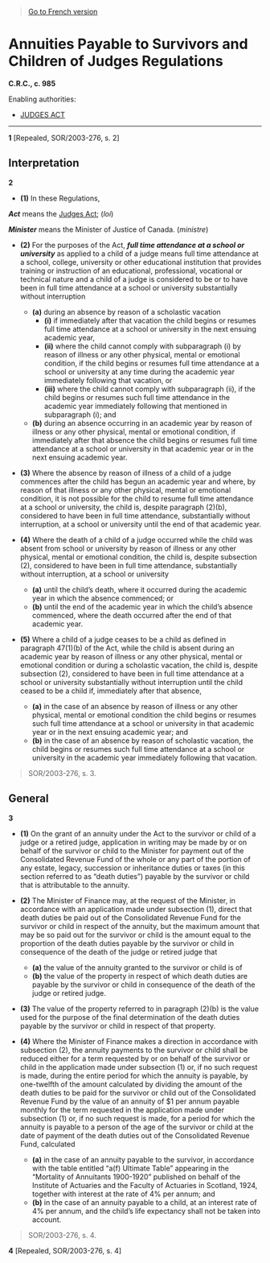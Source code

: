> [Go to French version](/fr/Règlements/Codification%20des%20règlements%20du%20Canada/901-1000/C.R.C.,%20ch.%20985.md)

# Annuities Payable to Survivors and Children of Judges Regulations

**C.R.C., c. 985**

Enabling authorities: 
- [JUDGES ACT](/en/Acts/Revised%20Statutes%20of%20Canada/J/J-1.md)

----------


**1** [Repealed, SOR/2003-276, s. 2]




## Interpretation


**2** 

- **(1)** In these Regulations,

***Act*** means the [Judges Act](/en/Acts/Revised%20Statutes%20of%20Canada/J/J-1.md); (*loi*)

***Minister*** means the Minister of Justice of Canada. (*ministre*)

- **(2)** For the purposes of the Act, ***full time attendance at a school or university*** as applied to a child of a judge means full time attendance at a school, college, university or other educational institution that provides training or instruction of an educational, professional, vocational or technical nature and a child of a judge is considered to be or to have been in full time attendance at a school or university substantially without interruption
	- **(a)** during an absence by reason of a scholastic vacation
		- **(i)** if immediately after that vacation the child begins or resumes full time attendance at a school or university in the next ensuing academic year,
		- **(ii)** where the child cannot comply with subparagraph (i) by reason of illness or any other physical, mental or emotional condition, if the child begins or resumes full time attendance at a school or university at any time during the academic year immediately following that vacation, or
		- **(iii)** where the child cannot comply with subparagraph (ii), if the child begins or resumes such full time attendance in the academic year immediately following that mentioned in subparagraph (i); and
	- **(b)** during an absence occurring in an academic year by reason of illness or any other physical, mental or emotional condition, if immediately after that absence the child begins or resumes full time attendance at a school or university in that academic year or in the next ensuing academic year.

- **(3)** Where the absence by reason of illness of a child of a judge commences after the child has begun an academic year and where, by reason of that illness or any other physical, mental or emotional condition, it is not possible for the child to resume full time attendance at a school or university, the child is, despite paragraph (2)(b), considered to have been in full time attendance, substantially without interruption, at a school or university until the end of that academic year.

- **(4)** Where the death of a child of a judge occurred while the child was absent from school or university by reason of illness or any other physical, mental or emotional condition, the child is, despite subsection (2), considered to have been in full time attendance, substantially without interruption, at a school or university
	- **(a)** until the child’s death, where it occurred during the academic year in which the absence commenced; or
	- **(b)** until the end of the academic year in which the child’s absence commenced, where the death occurred after the end of that academic year.

- **(5)** Where a child of a judge ceases to be a child as defined in paragraph 47(1)(b) of the Act, while the child is absent during an academic year by reason of illness or any other physical, mental or emotional condition or during a scholastic vacation, the child is, despite subsection (2), considered to have been in full time attendance at a school or university substantially without interruption until the child ceased to be a child if, immediately after that absence,
	- **(a)** in the case of an absence by reason of illness or any other physical, mental or emotional condition the child begins or resumes such full time attendance at a school or university in that academic year or in the next ensuing academic year; and
	- **(b)** in the case of an absence by reason of scholastic vacation, the child begins or resumes such full time attendance at a school or university in the academic year immediately following that vacation.
> SOR/2003-276, s. 3.





## General


**3** 

- **(1)** On the grant of an annuity under the Act to the survivor or child of a judge or a retired judge, application in writing may be made by or on behalf of the survivor or child to the Minister for payment out of the Consolidated Revenue Fund of the whole or any part of the portion of any estate, legacy, succession or inheritance duties or taxes (in this section referred to as “death duties”) payable by the survivor or child that is attributable to the annuity.

- **(2)** The Minister of Finance may, at the request of the Minister, in accordance with an application made under subsection (1), direct that death duties be paid out of the Consolidated Revenue Fund for the survivor or child in respect of the annuity, but the maximum amount that may be so paid out for the survivor or child is the amount equal to the proportion of the death duties payable by the survivor or child in consequence of the death of the judge or retired judge that
	- **(a)** the value of the annuity granted to the survivor or child
is of
	- **(b)** the value of the property in respect of which death duties are payable by the survivor or child in consequence of the death of the judge or retired judge.

- **(3)** The value of the property referred to in paragraph (2)(b) is the value used for the purpose of the final determination of the death duties payable by the survivor or child in respect of that property.

- **(4)** Where the Minister of Finance makes a direction in accordance with subsection (2), the annuity payments to the survivor or child shall be reduced either for a term requested by or on behalf of the survivor or child in the application made under subsection (1) or, if no such request is made, during the entire period for which the annuity is payable, by one-twelfth of the amount calculated by dividing the amount of the death duties to be paid for the survivor or child out of the Consolidated Revenue Fund by the value of an annuity of $1 per annum payable monthly for the term requested in the application made under subsection (1) or, if no such request is made, for a period for which the annuity is payable to a person of the age of the survivor or child at the date of payment of the death duties out of the Consolidated Revenue Fund, calculated
	- **(a)** in the case of an annuity payable to the survivor, in accordance with the table entitled “a(f) Ultimate Table” appearing in the “Mortality of Annuitants 1900-1920” published on behalf of the Institute of Actuaries and the Faculty of Actuaries in Scotland, 1924, together with interest at the rate of 4% per annum; and
	- **(b)** in the case of an annuity payable to a child, at an interest rate of 4% per annum, and the child’s life expectancy shall not be taken into account.
> SOR/2003-276, s. 4.




**4** [Repealed, SOR/2003-276, s. 4]


